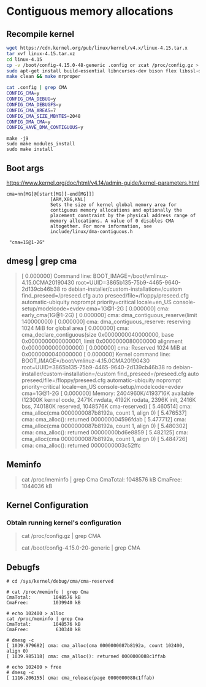 # Contiguous memory allocations


## Recompile kernel

```bash
wget https://cdn.kernel.org/pub/linux/kernel/v4.x/linux-4.15.tar.x
tar xvf linux-4.15.tar.xz
cd linux-4.15
cp -v /boot/config-4.15.0-48-generic .config or zcat /proc/config.gz > .config
sudo apt-get install build-essential libncurses-dev bison flex libssl-dev libelf-dev
make clean && make mrproper
```

```bash
cat .config | grep CMA 
CONFIG_CMA=y
CONFIG_CMA_DEBUG=y
CONFIG_CMA_DEBUGFS=y
CONFIG_CMA_AREAS=7
CONFIG_CMA_SIZE_MBYTES=2048
CONFIG_DMA_CMA=y
CONFIG_HAVE_DMA_CONTIGUOUS=y
```

```
make -j9
sudo make modules_install
sudo make install
```



## Boot args

https://www.kernel.org/doc/html/v4.14/admin-guide/kernel-parameters.html

```
cma=nn[MG]@[start[MG][-end[MG]]]
                [ARM,X86,KNL]
                Sets the size of kernel global memory area for
                contiguous memory allocations and optionally the
                placement constraint by the physical address range of
                memory allocations. A value of 0 disables CMA
                altogether. For more information, see
                include/linux/dma-contiguous.h
```

```
 "cma=1G@1-2G"
```



## dmesg | grep cma 
> [    0.000000] Command line: BOOT_IMAGE=/boot/vmlinuz-4.15.0CMA20190430 root=UUID=3865b135-75b9-4465-9640-2d139cb46b38 ro debian-installer/custom-installation=/custom find_preseed=/preseed.cfg auto preseed/file=/floppy/preseed.cfg automatic-ubiquity noprompt priority=critical locale=en_US console-setup/modelcode=evdev cma=1G@1-2G
> [    0.000000] cma: early_cma(1G@1-2G)
> [    0.000000] cma: dma_contiguous_reserve(limit 140000000)
> [    0.000000] cma: dma_contiguous_reserve: reserving 1024 MiB for global area
> [    0.000000] cma: cma_declare_contiguous(size 0x0000000040000000, base 0x0000000000000001, limit 0x0000000080000000 alignment 0x0000000000000000)
> [    0.000000] cma: Reserved 1024 MiB at 0x0000000040000000
> [    0.000000] Kernel command line: BOOT_IMAGE=/boot/vmlinuz-4.15.0CMA20190430 root=UUID=3865b135-75b9-4465-9640-2d139cb46b38 ro debian-installer/custom-installation=/custom find_preseed=/preseed.cfg auto preseed/file=/floppy/preseed.cfg automatic-ubiquity noprompt priority=critical locale=en_US console-setup/modelcode=evdev cma=1G@1-2G
> [    0.000000] Memory: 2404960K/4193716K available (12300K kernel code, 2471K rwdata, 4192K rodata, 2396K init, 2416K bss, 740180K reserved, 1048576K cma-reserved)
> [    5.460514] cma: cma_alloc(cma 0000000087b8192a, count 1, align 0)
> [    5.476537] cma: cma_alloc(): returned 000000004596fdab
> [    5.477712] cma: cma_alloc(cma 0000000087b8192a, count 1, align 0)
> [    5.480302] cma: cma_alloc(): returned 00000000bd6e8859
> [    5.482125] cma: cma_alloc(cma 0000000087b8192a, count 1, align 0)
> [    5.484726] cma: cma_alloc(): returned 0000000003c52ffc



## Meminfo

> cat /proc/meminfo | grep Cma
> CmaTotal:        1048576 kB
> CmaFree:         1044036 kB



## Kernel Configuration

### Obtain running kernel's configuration

> cat /proc/config.gz | grep CMA
>
> cat /boot/config-4.15.0-20-generic | grep CMA



## Debugfs

```
# cd /sys/kernel/debug/cma/cma-reserved

# cat /proc/meminfo | grep Cma
CmaTotal:        1048576 kB
CmaFree:         1039940 kB

# echo 102400 > alloc
cat /proc/meminfo | grep Cma
CmaTotal:        1048576 kB
CmaFree:          630340 kB

# dmesg -c
[ 1039.979682] cma: cma_alloc(cma 0000000087b8192a, count 102400, align 0)
[ 1039.985118] cma: cma_alloc(): returned 0000000088c1ffab

# echo 102400 > free 
# dmesg -c
[ 1116.206155] cma: cma_release(page 0000000088c1ffab)
```



